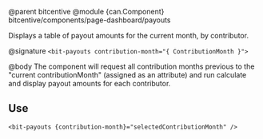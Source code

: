 @parent bitcentive
@module {can.Component} bitcentive/components/page-dashboard/payouts <bit-payouts>

Displays a table of payout amounts for the current month, by contributor.

@signature `<bit-payouts contribution-month="{ ContributionMonth }">`

@body
The component will request all contribution months previous to the "current contributionMonth" (assigned as an attribute) and run calculate and display payout amounts for each contributor.

## Use
```
<bit-payouts {contribution-month}="selectedContributionMonth" />
```
